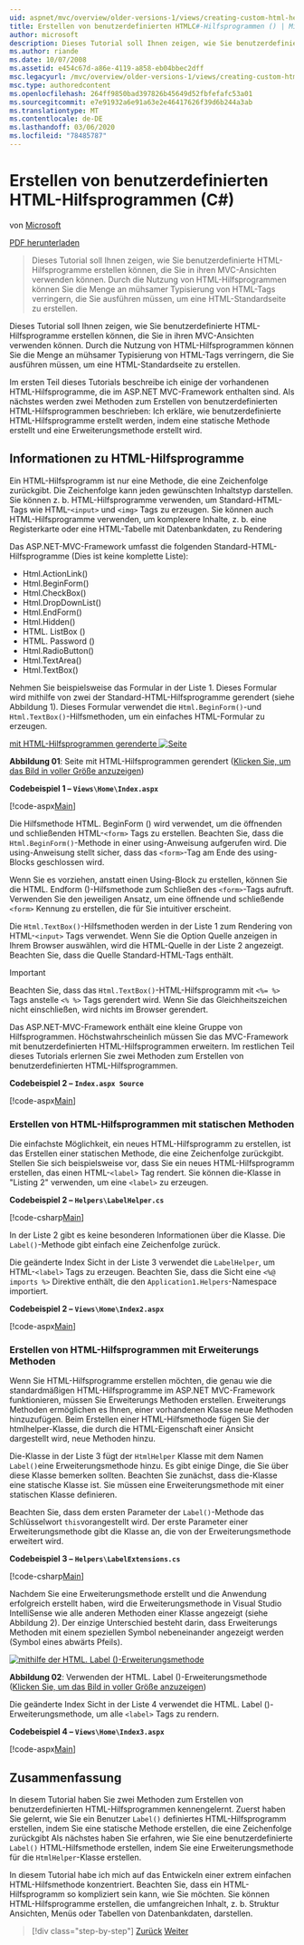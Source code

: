 ```yaml
---
uid: aspnet/mvc/overview/older-versions-1/views/creating-custom-html-helpers-cs
title: Erstellen von benutzerdefinierten HTMLC#-Hilfsprogrammen () | Microsoft-Dokumentation
author: microsoft
description: Dieses Tutorial soll Ihnen zeigen, wie Sie benutzerdefinierte HTML-Hilfsprogramme erstellen können, die Sie in ihren MVC-Ansichten verwenden können. Durch die Nutzung von HTML-Hilfsprogrammen...
ms.author: riande
ms.date: 10/07/2008
ms.assetid: e454c67d-a86e-4119-a858-eb04bbec2dff
msc.legacyurl: /mvc/overview/older-versions-1/views/creating-custom-html-helpers-cs
msc.type: authoredcontent
ms.openlocfilehash: 264ff9850bad397826b45649d52fbfefafc53a01
ms.sourcegitcommit: e7e91932a6e91a63e2e46417626f39d6b244a3ab
ms.translationtype: MT
ms.contentlocale: de-DE
ms.lasthandoff: 03/06/2020
ms.locfileid: "78485787"
---
```

# <a name="creating-custom-html-helpers-c"></a>Erstellen von benutzerdefinierten HTML-Hilfsprogrammen (C#)

von [Microsoft](https://github.com/microsoft)

[PDF herunterladen](https://download.microsoft.com/download/1/1/f/11f721aa-d749-4ed7-bb89-a681b68894e6/ASPNET_MVC_Tutorial_9_CS.pdf)

> Dieses Tutorial soll Ihnen zeigen, wie Sie benutzerdefinierte HTML-Hilfsprogramme erstellen können, die Sie in ihren MVC-Ansichten verwenden können. Durch die Nutzung von HTML-Hilfsprogrammen können Sie die Menge an mühsamer Typisierung von HTML-Tags verringern, die Sie ausführen müssen, um eine HTML-Standardseite zu erstellen.

Dieses Tutorial soll Ihnen zeigen, wie Sie benutzerdefinierte HTML-Hilfsprogramme erstellen können, die Sie in ihren MVC-Ansichten verwenden können. Durch die Nutzung von HTML-Hilfsprogrammen können Sie die Menge an mühsamer Typisierung von HTML-Tags verringern, die Sie ausführen müssen, um eine HTML-Standardseite zu erstellen.

Im ersten Teil dieses Tutorials beschreibe ich einige der vorhandenen HTML-Hilfsprogramme, die im ASP.NET MVC-Framework enthalten sind. Als nächstes werden zwei Methoden zum Erstellen von benutzerdefinierten HTML-Hilfsprogrammen beschrieben: Ich erkläre, wie benutzerdefinierte HTML-Hilfsprogramme erstellt werden, indem eine statische Methode erstellt und eine Erweiterungsmethode erstellt wird.

## <a name="understanding-html-helpers"></a>Informationen zu HTML-Hilfsprogramme

Ein HTML-Hilfsprogramm ist nur eine Methode, die eine Zeichenfolge zurückgibt. Die Zeichenfolge kann jeden gewünschten Inhaltstyp darstellen. Sie können z. b. HTML-Hilfsprogramme verwenden, um Standard-HTML-Tags wie HTML-`<input>` und `<img>` Tags zu erzeugen. Sie können auch HTML-Hilfsprogramme verwenden, um komplexere Inhalte, z. b. eine Registerkarte oder eine HTML-Tabelle mit Datenbankdaten, zu Rendering

Das ASP.NET-MVC-Framework umfasst die folgenden Standard-HTML-Hilfsprogramme (Dies ist keine komplette Liste):

- Html.ActionLink()
- Html.BeginForm()
- Html.CheckBox()
- Html.DropDownList()
- Html.EndForm()
- Html.Hidden()
- HTML. ListBox ()
- HTML. Password ()
- Html.RadioButton()
- Html.TextArea()
- Html.TextBox()

Nehmen Sie beispielsweise das Formular in der Liste 1. Dieses Formular wird mithilfe von zwei der Standard-HTML-Hilfsprogramme gerendert (siehe Abbildung 1). Dieses Formular verwendet die `Html.BeginForm()`-und `Html.TextBox()`-Hilfsmethoden, um ein einfaches HTML-Formular zu erzeugen.

[mit HTML-Hilfsprogrammen gerenderte ![Seite](creating-custom-html-helpers-cs/_static/image2.png)](creating-custom-html-helpers-cs/_static/image1.png)

**Abbildung 01**: Seite mit HTML-Hilfsprogrammen gerendert ([Klicken Sie, um das Bild in voller Größe anzuzeigen](creating-custom-html-helpers-cs/_static/image3.png))

**Codebeispiel 1 – `Views\Home\Index.aspx`**

[!code-aspx[Main](creating-custom-html-helpers-cs/samples/sample1.aspx)]

Die Hilfsmethode HTML. BeginForm () wird verwendet, um die öffnenden und schließenden HTML-`<form>` Tags zu erstellen. Beachten Sie, dass die `Html.BeginForm()`-Methode in einer using-Anweisung aufgerufen wird. Die using-Anweisung stellt sicher, dass das `<form>`-Tag am Ende des using-Blocks geschlossen wird.

Wenn Sie es vorziehen, anstatt einen Using-Block zu erstellen, können Sie die HTML. Endform ()-Hilfsmethode zum Schließen des `<form>`-Tags aufruft. Verwenden Sie den jeweiligen Ansatz, um eine öffnende und schließende `<form>` Kennung zu erstellen, die für Sie intuitiver erscheint.

Die `Html.TextBox()`-Hilfsmethoden werden in der Liste 1 zum Rendering von HTML-`<input>` Tags verwendet. Wenn Sie die Option Quelle anzeigen in Ihrem Browser auswählen, wird die HTML-Quelle in der Liste 2 angezeigt. Beachten Sie, dass die Quelle Standard-HTML-Tags enthält.

> [!IMPORTANT]
> Beachten Sie, dass das `Html.TextBox()`-HTML-Hilfsprogramm mit `<%= %>` Tags anstelle `<% %>` Tags gerendert wird. Wenn Sie das Gleichheitszeichen nicht einschließen, wird nichts im Browser gerendert.

Das ASP.NET-MVC-Framework enthält eine kleine Gruppe von Hilfsprogrammen. Höchstwahrscheinlich müssen Sie das MVC-Framework mit benutzerdefinierten HTML-Hilfsprogrammen erweitern. Im restlichen Teil dieses Tutorials erlernen Sie zwei Methoden zum Erstellen von benutzerdefinierten HTML-Hilfsprogrammen.

**Codebeispiel 2 – `Index.aspx Source`**

[!code-aspx[Main](creating-custom-html-helpers-cs/samples/sample2.aspx)]

### <a name="creating-html-helpers-with-static-methods"></a>Erstellen von HTML-Hilfsprogrammen mit statischen Methoden

Die einfachste Möglichkeit, ein neues HTML-Hilfsprogramm zu erstellen, ist das Erstellen einer statischen Methode, die eine Zeichenfolge zurückgibt. Stellen Sie sich beispielsweise vor, dass Sie ein neues HTML-Hilfsprogramm erstellen, das einen HTML-`<label>` Tag rendert. Sie können die-Klasse in "Listing 2" verwenden, um eine `<label>` zu erzeugen.

**Codebeispiel 2 – `Helpers\LabelHelper.cs`**

[!code-csharp[Main](creating-custom-html-helpers-cs/samples/sample3.cs)]

In der Liste 2 gibt es keine besonderen Informationen über die Klasse. Die `Label()`-Methode gibt einfach eine Zeichenfolge zurück.

Die geänderte Index Sicht in der Liste 3 verwendet die `LabelHelper`, um HTML-`<label>` Tags zu erzeugen. Beachten Sie, dass die Sicht eine `<%@ imports %>` Direktive enthält, die den `Application1.Helpers`-Namespace importiert.

**Codebeispiel 2 – `Views\Home\Index2.aspx`**

[!code-aspx[Main](creating-custom-html-helpers-cs/samples/sample4.aspx)]

### <a name="creating-html-helpers-with-extension-methods"></a>Erstellen von HTML-Hilfsprogrammen mit Erweiterungs Methoden

Wenn Sie HTML-Hilfsprogramme erstellen möchten, die genau wie die standardmäßigen HTML-Hilfsprogramme im ASP.NET MVC-Framework funktionieren, müssen Sie Erweiterungs Methoden erstellen. Erweiterungs Methoden ermöglichen es Ihnen, einer vorhandenen Klasse neue Methoden hinzuzufügen. Beim Erstellen einer HTML-Hilfsmethode fügen Sie der htmlhelper-Klasse, die durch die HTML-Eigenschaft einer Ansicht dargestellt wird, neue Methoden hinzu.

Die-Klasse in der Liste 3 fügt der `HtmlHelper` Klasse mit dem Namen `Label()`eine Erweiterungsmethode hinzu. Es gibt einige Dinge, die Sie über diese Klasse bemerken sollten. Beachten Sie zunächst, dass die-Klasse eine statische Klasse ist. Sie müssen eine Erweiterungsmethode mit einer statischen Klasse definieren.

Beachten Sie, dass dem ersten Parameter der `Label()`-Methode das Schlüsselwort `this`vorangestellt wird. Der erste Parameter einer Erweiterungsmethode gibt die Klasse an, die von der Erweiterungsmethode erweitert wird.

**Codebeispiel 3 – `Helpers\LabelExtensions.cs`**

[!code-csharp[Main](creating-custom-html-helpers-cs/samples/sample5.cs)]

Nachdem Sie eine Erweiterungsmethode erstellt und die Anwendung erfolgreich erstellt haben, wird die Erweiterungsmethode in Visual Studio IntelliSense wie alle anderen Methoden einer Klasse angezeigt (siehe Abbildung 2). Der einzige Unterschied besteht darin, dass Erweiterungs Methoden mit einem speziellen Symbol nebeneinander angezeigt werden (Symbol eines abwärts Pfeils).

[![mithilfe der HTML. Label ()-Erweiterungsmethode](creating-custom-html-helpers-cs/_static/image5.png)](creating-custom-html-helpers-cs/_static/image4.png)

**Abbildung 02**: Verwenden der HTML. Label ()-Erweiterungsmethode ([Klicken Sie, um das Bild in voller Größe anzuzeigen](creating-custom-html-helpers-cs/_static/image6.png))

Die geänderte Index Sicht in der Liste 4 verwendet die HTML. Label ()-Erweiterungsmethode, um alle `<label>` Tags zu rendern.

**Codebeispiel 4 – `Views\Home\Index3.aspx`**

[!code-aspx[Main](creating-custom-html-helpers-cs/samples/sample6.aspx)]

## <a name="summary"></a>Zusammenfassung

In diesem Tutorial haben Sie zwei Methoden zum Erstellen von benutzerdefinierten HTML-Hilfsprogrammen kennengelernt. Zuerst haben Sie gelernt, wie Sie ein Benutzer `Label()` definiertes HTML-Hilfsprogramm erstellen, indem Sie eine statische Methode erstellen, die eine Zeichenfolge zurückgibt Als nächstes haben Sie erfahren, wie Sie eine benutzerdefinierte `Label()` HTML-Hilfsmethode erstellen, indem Sie eine Erweiterungsmethode für die `HtmlHelper`-Klasse erstellen.

In diesem Tutorial habe ich mich auf das Entwickeln einer extrem einfachen HTML-Hilfsmethode konzentriert. Beachten Sie, dass ein HTML-Hilfsprogramm so kompliziert sein kann, wie Sie möchten. Sie können HTML-Hilfsprogramme erstellen, die umfangreichen Inhalt, z. b. Struktur Ansichten, Menüs oder Tabellen von Datenbankdaten, darstellen.

> [!div class="step-by-step"]
> [Zurück](asp-net-mvc-views-overview-cs.md)
> [Weiter](using-the-tagbuilder-class-to-build-html-helpers-cs.md)

